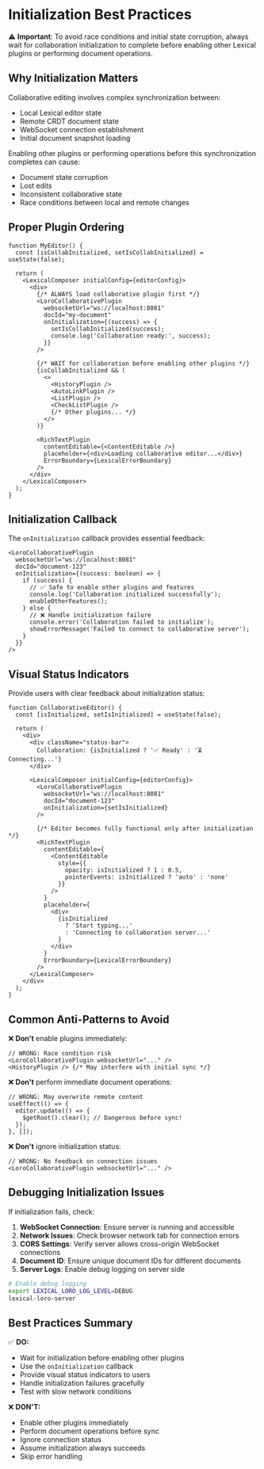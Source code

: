 # Initialization Best Practices

⚠️ **Important**: To avoid race conditions and initial state corruption, always wait for collaboration initialization to complete before enabling other Lexical plugins or performing document operations.

## Why Initialization Matters

Collaborative editing involves complex synchronization between:
- Local Lexical editor state
- Remote CRDT document state  
- WebSocket connection establishment
- Initial document snapshot loading

Enabling other plugins or performing operations before this synchronization completes can cause:
- Document state corruption
- Lost edits
- Inconsistent collaborative state
- Race conditions between local and remote changes

## Proper Plugin Ordering

```tsx
function MyEditor() {
  const [isCollabInitialized, setIsCollabInitialized] = useState(false);

  return (
    <LexicalComposer initialConfig={editorConfig}>
      <div>
        {/* ALWAYS load collaborative plugin first */}
        <LoroCollaborativePlugin
          websocketUrl="ws://localhost:8081"
          docId="my-document"
          onInitialization={(success) => {
            setIsCollabInitialized(success);
            console.log('Collaboration ready:', success);
          }}
        />
        
        {/* WAIT for collaboration before enabling other plugins */}
        {isCollabInitialized && (
          <>
            <HistoryPlugin />
            <AutoLinkPlugin />
            <ListPlugin />
            <CheckListPlugin />
            {/* Other plugins... */}
          </>
        )}
        
        <RichTextPlugin
          contentEditable={<ContentEditable />}
          placeholder={<div>Loading collaborative editor...</div>}
          ErrorBoundary={LexicalErrorBoundary}
        />
      </div>
    </LexicalComposer>
  );
}
```

## Initialization Callback

The `onInitialization` callback provides essential feedback:

```tsx
<LoroCollaborativePlugin
  websocketUrl="ws://localhost:8081"
  docId="document-123"
  onInitialization={(success: boolean) => {
    if (success) {
      // ✅ Safe to enable other plugins and features
      console.log('Collaboration initialized successfully');
      enableOtherFeatures();
    } else {
      // ❌ Handle initialization failure
      console.error('Collaboration failed to initialize');
      showErrorMessage('Failed to connect to collaborative server');
    }
  }}
/>
```

## Visual Status Indicators

Provide users with clear feedback about initialization status:

```tsx
function CollaborativeEditor() {
  const [isInitialized, setIsInitialized] = useState(false);

  return (
    <div>
      <div className="status-bar">
        Collaboration: {isInitialized ? '✅ Ready' : '⏳ Connecting...'}
      </div>
      
      <LexicalComposer initialConfig={editorConfig}>
        <LoroCollaborativePlugin
          websocketUrl="ws://localhost:8081"
          docId="document-123"
          onInitialization={setIsInitialized}
        />
        
        {/* Editor becomes fully functional only after initialization */}
        <RichTextPlugin
          contentEditable={
            <ContentEditable 
              style={{ 
                opacity: isInitialized ? 1 : 0.5,
                pointerEvents: isInitialized ? 'auto' : 'none'
              }} 
            />
          }
          placeholder={
            <div>
              {isInitialized 
                ? 'Start typing...' 
                : 'Connecting to collaboration server...'
              }
            </div>
          }
          ErrorBoundary={LexicalErrorBoundary}
        />
      </LexicalComposer>
    </div>
  );
}
```

## Common Anti-Patterns to Avoid

❌ **Don't** enable plugins immediately:
```tsx
// WRONG: Race condition risk
<LoroCollaborativePlugin websocketUrl="..." />
<HistoryPlugin /> {/* May interfere with initial sync */}
```

❌ **Don't** perform immediate document operations:
```tsx
// WRONG: May overwrite remote content
useEffect(() => {
  editor.update(() => {
    $getRoot().clear(); // Dangerous before sync!
  });
}, []);
```

❌ **Don't** ignore initialization status:
```tsx
// WRONG: No feedback on connection issues
<LoroCollaborativePlugin websocketUrl="..." />
```

## Debugging Initialization Issues

If initialization fails, check:

1. **WebSocket Connection**: Ensure server is running and accessible
2. **Network Issues**: Check browser network tab for connection errors
3. **CORS Settings**: Verify server allows cross-origin WebSocket connections
4. **Document ID**: Ensure unique document IDs for different documents
5. **Server Logs**: Enable debug logging on server side

```bash
# Enable debug logging
export LEXICAL_LORO_LOG_LEVEL=DEBUG
lexical-loro-server
```

## Best Practices Summary

✅ **DO:**
- Wait for initialization before enabling other plugins
- Use the `onInitialization` callback
- Provide visual status indicators to users
- Handle initialization failures gracefully
- Test with slow network conditions

❌ **DON'T:**
- Enable other plugins immediately
- Perform document operations before sync
- Ignore connection status
- Assume initialization always succeeds
- Skip error handling
